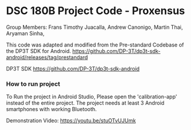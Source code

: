 # DSC 180B Project Code - Proxensus
Group Members:
Frans Timothy Juacalla,
Andrew Canonigo,
Martin Thai,
Aryaman Sinha,

This code was adapted and modified from the Pre-standard Codebase of the DP3T SDK for Android.
https://github.com/DP-3T/dp3t-sdk-android/releases/tag/prestandard

DP3T SDK
https://github.com/DP-3T/dp3t-sdk-android

### How to run project
To Run the project in Android Studio, Please open the 'calibration-app' instead of the entire project. The project needs at least 3 Android smartphones with working Bluetooth.

Demonstration Video: https://youtu.be/stuOTvUJUmk
